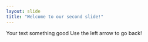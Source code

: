 ```yaml
---
layout: slide
title: "Welcome to our second slide!"
---
```

Your text something good
Use the left arrow to go back!
